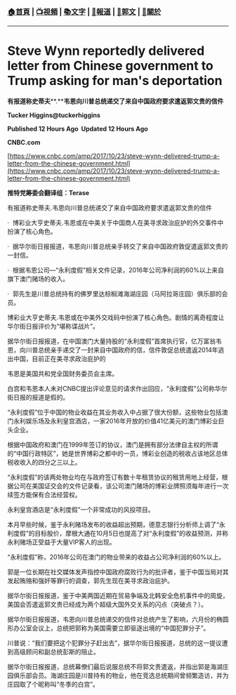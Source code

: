 ###  [:house:首頁](https://github.com/ourhimalayas/home) | [:tv:視頻](https://github.com/ourhimalayas/videos) | [:books:文字](https://github.com/ourhimalayas/txt) | [:newspaper:報道](https://github.com/ourhimalayas/news) | [:eagle:郭文](https://github.com/ourhimalayas/guomedia) | [:pray:關於](https://github.com/ourhimalayas/home/tree/master/about)
---
# **Steve Wynn reportedly delivered letter from Chinese government to Trump asking for man's deportation**

**有报道称史蒂夫****.****韦恩向川普总统递交了来自中国政府要求遣返郭文贵的信件**

**Tucker Higgins@tuckerhiggins**



**Published 12 Hours Ago  Updated 12 Hours Ago**

**CNBC.com**

[https://www.cnbc.com/amp/2017/10/23/steve-wynn-delivered-trump-a-letter-from-the-chinese-government.html](https://www.cnbc.com/amp/2017/10/23/steve-wynn-delivered-trump-a-letter-from-the-chinese-government.html)

**推特党筹委会翻译组：****T****erase**



有报道称史蒂夫.韦恩向川普总统递交了来自中国政府要求遣返郭文贵的信件



·  博彩业大亨史蒂夫.韦恩或在中美关于中国商人在美寻求政治庇护的外交事件中扮演了核心角色。



·  据华尔街日报报道，韦恩向川普总统亲手转交了来自中国政府敦促遣返郭文贵的一封信。



·  根据韦恩公司—“永利度假”相关文件记录，2016年公司净利润的60%以上来自旗下澳门赌场的收入。



·  郭先生是川普总统持有的佛罗里达棕榈滩海湖庄园（马阿拉哥庄园）俱乐部的会员。



博彩业大亨史蒂夫.韦恩或在中美外交戏码中扮演了核心角色。剧情的离奇程度让华尔街日报评价为“堪称谍战片”。



据华尔街日报报道，在中国澳门大量持股的“永利度假”首席执行官，亿万富翁韦恩，向川普总统亲手递交了一封来自中国政府的信，信件敦促总统遣返2014年逃出中国，目前正在美寻求政治庇护的

韦恩是美国共和党全国财务委员会主席。



白宫和韦恩本人未对CNBC提出评论意见的请求作出回应，“永利度假”公司称华尔街日报的报道是假的。

“永利度假”位于中国的物业收益在其业务收入中占据了很大份额，这些物业包括澳门永利娱乐场及永利皇宫酒店，一家2016年开放的价值41亿美元的澳门博彩业巨头企业。



根据中国政府和澳门在1999年签订的协议，澳门是拥有部分法律自主权的所谓的“中国行政特区”，她是世界博彩之都中的一员，博彩业创造的税收占该地区总体税收收入的四分之三以上。



“永利度假”的该两处物业均在与政府签订有数十年租赁协议的租赁用地上经营，根据公司在美国证交会的文件记录看，该公司澳门赌场的博彩业牌照须每年进行一次续签方能保有合法经营权。



永利皇宫酒店是“永利度假”一个非常成功的风投项目。



本月早些时候，鉴于永利赌场发布的收益超出预期，德意志银行分析师上调了“永利度假”的目标股价，摩根大通在10月5日也提高了对“永利度假”的收益预测，并称永利赌场正受益于大量VIP客人的出现。



“永利度假”称，2016年公司在澳门的物业带来的收益占公司净利润的60%以上。



郭是一位长期在社交媒体发声指控中国政府腐败行为的批评者，鉴于中国当局对其发起贿赂和强奸等罪行的调查，郭先生现在美寻求政治庇护。



据华尔街日报报道，鉴于中美两国近期在贸易争端及北韩安全危机事件中的周旋，美国会否遣返郭文贵已经成为两个超级大国外交关系的闪点（突破点？）。



据华尔街日报报道，韦恩向川普总统递交的信件对总统产生了影响，六月份的椭圆形办公室会议上，总统把郭称为美国需要立即驱逐出境的“中国犯罪分子”。



川普说：“我们要把这个犯罪分子赶出去”，据华尔街日报报道，总统的这一提议遭到高级顾问和副总统彭斯的阻止。



据华尔街日报报道，总统幕僚们最后说服总统不将郭文贵遣返，并指出郭是海湖庄园俱乐部会员。海湖庄园是川普持有的物业，他在竞选总统期间曾频繁造访，并为庄园取了个昵称叫“冬季的白宫”。
<u></u><sub></sub><sup></sup><strike></strike>